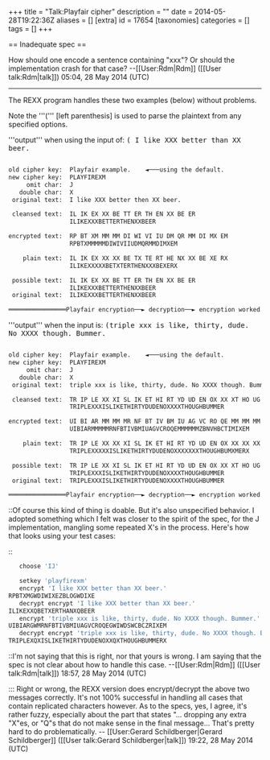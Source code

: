 +++
title = "Talk:Playfair cipher"
description = ""
date = 2014-05-28T19:22:36Z
aliases = []
[extra]
id = 17654
[taxonomies]
categories = []
tags = []
+++

== Inadequate spec ==

How should one encode a sentence containing "xxx"? Or should the implementation crash for that case? --[[User:Rdm|Rdm]] ([[User talk:Rdm|talk]]) 05:04, 28 May 2014 (UTC)

-----

The REXX program handles these two examples (below) without problems.

Note the   '''('''   [left parenthesis] is used to parse the plaintext from any specified options.

'''output''' when using the input of:   <tt> ( I like XXX better than XX beer. </tt>

```txt

old cipher key:  Playfair example.    ◄───using the default.
new cipher key:  PLAYFIREXM
     omit char:  J
   double char:  X
 original text:  I like XXX better then XX beer.

 cleansed text:  IL IK EX XX BE TT ER TH EN XX BE ER
                 ILIKEXXXBETTERTHENXXBEER

encrypted text:  RP BT XM MM MM DI WI VI IU DM QR MM DI MX EM
                 RPBTXMMMMMDIWIVIIUDMQRMMDIMXEM

    plain text:  IL IK EX XX XX BE TX TE RT HE NX XX BE XE RX
                 ILIKEXXXXXBETXTERTHENXXXBEXERX

 possible text:  IL IK EX XX BE TT ER TH EN XX BE ER
                 ILIKEXXXBETTERTHENXXBEER
 original text:  ILIKEXXXBETTERTHENXXBEER

════════════════Playfair encryption──► decryption──► encryption worked.

```

'''output''' when the input is:   <tt> (triple xxx is like, thirty, dude.  No XXXX though. Bummer. </tt>

```txt

old cipher key:  Playfair example.    ◄───using the default.
new cipher key:  PLAYFIREXM
     omit char:  J
   double char:  X
 original text:  triple xxx is like, thirty, dude. No XXXX though. Bummer.

 cleansed text:  TR IP LE XX XI SL IK ET HI RT YD UD EN OX XX XT HO UG HB UM ME R
                 TRIPLEXXXISLIKETHIRTYDUDENOXXXXTHOUGHBUMMER

encrypted text:  UI BI AR MM MM MR NF BT IV BM IU AG VC RO QE MM MM MM ZB NV HB CT IM IX EM
                 UIBIARMMMMMRNFBTIVBMIUAGVCROQEMMMMMMZBNVHBCTIMIXEM

    plain text:  TR IP LE XX XX XI SL IK ET HI RT YD UD EN OX XX XX XX TH OU GH BU MX ME RX
                 TRIPLEXXXXXISLIKETHIRTYDUDENOXXXXXXXTHOUGHBUMXMERX

 possible text:  TR IP LE XX XI SL IK ET HI RT YD UD EN OX XX XT HO UG HB UM ME R
                 TRIPLEXXXISLIKETHIRTYDUDENOXXXXTHOUGHBUMMER
 original text:  TRIPLEXXXISLIKETHIRTYDUDENOXXXXTHOUGHBUMMER

════════════════Playfair encryption──► decryption──► encryption worked.

```


::Of course this kind of thing is doable. But it's also unspecified behavior. I adopted something which I felt was closer to the spirit of the spec, for the J implementation, mangling some repeated X's in the process. Here's how that looks using your test cases:

::
```J
   choose 'IJ'

   setkey 'playfirexm'
   encrypt 'I like XXX better than XX beer.'
RPBTXMGWDIWIXEZBLOGWDIXE
   decrypt encrypt 'I like XXX better than XX beer.'
ILIKEXXQBETXERTHANXQBEER
   encrypt 'triple xxx is like, thirty, dude. No XXXX though. Bummer.'
UIBIARGWMRNFBTIVBMIUAGVCROQEGWIWDSWCBCZRIXEM
   decrypt encrypt 'triple xxx is like, thirty, dude. No XXXX though. Bummer.'
TRIPLEXQXISLIKETHIRTYDUDENOXXQXTHOUGHBUMMERX
```


::I'm not saying that this is right, nor that yours is wrong. I am saying that the spec is not clear about how to handle this case. --[[User:Rdm|Rdm]] ([[User talk:Rdm|talk]]) 18:57, 28 May 2014 (UTC)

::: Right or wrong, the REXX version does encrypt/decrypt the above two messages correctly.   It's not 100% successful in handling all cases that contain replicated characters however.   As to the specs, yes, I agree, it's rather fuzzy, especially about the part that states "... dropping any extra "X"es, or "Q"s that do not make sense in the final message...     That's pretty hard to do problematically. -- [[User:Gerard Schildberger|Gerard Schildberger]] ([[User talk:Gerard Schildberger|talk]]) 19:22, 28 May 2014 (UTC)
